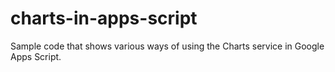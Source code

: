 charts-in-apps-script
=====================

Sample code that shows various ways of using the Charts service in Google Apps Script.